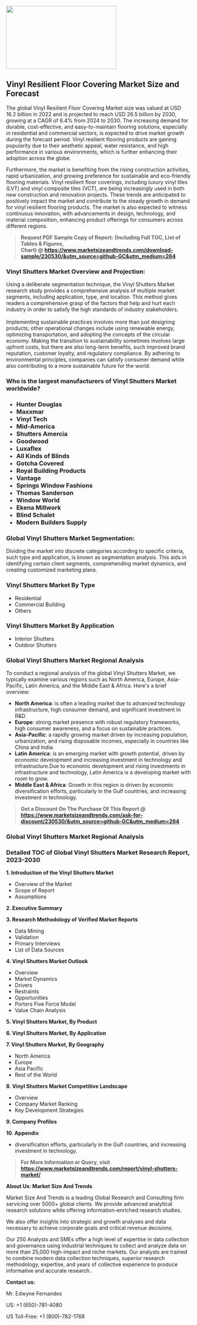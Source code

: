 <p><img class="alignnone size-medium wp-image-20088" src="https://ffe5etoiles.com/wp-content/uploads/2024/12/MST1-300x171.png" alt="" width="300" height="171" /></p><h2>Vinyl Resilient Floor Covering Market Size and Forecast</h2><p>The global Vinyl Resilient Floor Covering Market size was valued at USD 16.2 billion in 2022 and is projected to reach USD 26.5 billion by 2030, growing at a CAGR of 6.4% from 2024 to 2030. The increasing demand for durable, cost-effective, and easy-to-maintain flooring solutions, especially in residential and commercial sectors, is expected to drive market growth during the forecast period. Vinyl resilient flooring products are gaining popularity due to their aesthetic appeal, water resistance, and high performance in various environments, which is further enhancing their adoption across the globe.</p><p>Furthermore, the market is benefiting from the rising construction activities, rapid urbanization, and growing preference for sustainable and eco-friendly flooring materials. Vinyl resilient floor coverings, including luxury vinyl tiles (LVT) and vinyl composite tiles (VCT), are being increasingly used in both new construction and renovation projects. These trends are anticipated to positively impact the market and contribute to the steady growth in demand for vinyl resilient flooring products. The market is also expected to witness continuous innovation, with advancements in design, technology, and material composition, enhancing product offerings for consumers across different regions.</p></p><blockquote id="" class=""><strong>Request PDF Sample Copy of Report: (Including Full TOC, List of Tables &amp; Figures, Chart)&nbsp;@&nbsp;<strong><a href="https://www.marketsizeandtrends.com/download-sample/230530/&utm_source=github-GC&utm_medium=264" target="_blank">https://www.marketsizeandtrends.com/download-sample/230530/&utm_source=github-GC&utm_medium=264</a></strong></strong></blockquote><h3 id="" class="">Vinyl Shutters Market&nbsp;Overview and Projection:</h3><p id="" class="">Using a deliberate segmentation technique, the Vinyl Shutters Market research study provides a comprehensive analysis of multiple market segments, including application, type, and location. This method gives readers a comprehensive grasp of the factors that help and hurt each industry in order to satisfy the high standards of industry stakeholders. <br /> <br />Implementing sustainable practices involves more than just designing products; other operational changes include using renewable energy, optimizing transportation, and adopting the concepts of the circular economy. Making the transition to sustainability sometimes involves large upfront costs, but there are also long-term benefits, such improved brand reputation, customer loyalty, and regulatory compliance. By adhering to environmental principles, companies can satisfy consumer demand while also contributing to a more sustainable future for the world.</p><h3 id="" class="">Who is the largest manufacturers of&nbsp;Vinyl Shutters Market worldwide?</h3><h3 class=""><p><ul><li>Hunter Douglas </li><li> Maxxmar </li><li> Vinyl Tech </li><li> Mid-America </li><li> Shutters Amercia </li><li> Goodwood </li><li> Luxaflex </li><li> All Kinds of Blinds </li><li> Gotcha Covered </li><li> Royal Building Products </li><li> Vantage </li><li> Springs Window Fashions </li><li> Thomas Sanderson </li><li> Window World </li><li> Ekena Millwork </li><li> Blind Schalet </li><li> Modern Builders Supply</li></ul></p></h3><h3 id="" class="">Global&nbsp;Vinyl Shutters Market Segmentation:</h3><p id="" class="">Dividing the market into discrete categories according to specific criteria, such type and application, is known as segmentation analysis. This aids in identifying certain client segments, comprehending market dynamics, and creating customized marketing plans.</p><h3 id="" class="">Vinyl Shutters Market&nbsp;By Type</h3><p><p><ul><li>Residential</li><li> Commercial Building</li><li> Others</p></li></ul></p></p><h3 id="" class="">Vinyl Shutters Market&nbsp;By Application</h3><p class=""><p><ul><li>Interior Shutters</li><li> Outdoor Shutters</li></ul></p></p><h3 id="" class="">Global Vinyl Shutters Market Regional Analysis</h3><p id="" class="">To conduct a regional analysis of the global Vinyl Shutters Market, we typically examine various regions such as North America, Europe, Asia-Pacific, Latin America, and the Middle East &amp; Africa. Here's a brief overview:</p><ul><li><strong>North America</strong>: is often a leading market due to advanced technology infrastructure, high consumer demand, and significant investment in R&amp;D.</li><li><strong>Europe</strong>: strong market presence with robust regulatory frameworks, high consumer awareness, and a focus on sustainable practices.</li><li><strong>Asia-Pacific</strong>: a rapidly growing market driven by increasing population, urbanization, and rising disposable incomes, especially in countries like China and India.</li><li><strong>Latin America</strong>: is an emerging market with growth potential, driven by economic development and increasing investment in technology and infrastructure.Due to economic development and rising investments in infrastructure and technology, Latin America is a developing market with room to grow.</li><li><strong>Middle East &amp; Africa</strong>: Growth in this region is driven by economic diversification efforts, particularly in the Gulf countries, and increasing investment in technology.</li></ul><blockquote id="" class=""><strong>Get a Discount On The Purchase Of This Report @ <strong><a href="https://www.marketsizeandtrends.com/ask-for-discount/230530/&utm_source=github-GC&utm_medium=264" target="_blank">https://www.marketsizeandtrends.com/ask-for-discount/230530/&utm_source=github-GC&utm_medium=264</a></strong></strong></blockquote><h3 id="" class="">Global Vinyl Shutters Market Regional Analysis</h3><h3 id="" class="">Detailed TOC of Global Vinyl Shutters Market Research Report, 2023-2030</h3><p id="" class=""><strong>1. Introduction of the Vinyl Shutters Market</strong></p><ul><li>Overview of the Market</li><li>Scope of Report</li><li>Assumptions</li></ul><p id="" class=""><strong>2. Executive Summary</strong></p><p id="" class=""><strong>3. Research Methodology of Verified Market Reports</strong></p><ul><li>Data Mining</li><li>Validation</li><li>Primary Interviews</li><li>List of Data Sources</li></ul><p id="" class=""><strong>4. Vinyl Shutters Market Outlook</strong></p><ul><li>Overview</li><li>Market Dynamics</li><li>Drivers</li><li>Restraints</li><li>Opportunities</li><li>Porters Five Force Model</li><li>Value Chain Analysis</li></ul><p id="" class=""><strong>5. Vinyl Shutters Market, By Product</strong></p><p id="" class=""><strong>6. Vinyl Shutters Market, By Application</strong></p><p id="" class=""><strong>7. Vinyl Shutters Market, By Geography</strong></p><ul><li>North America</li><li>Europe</li><li>Asia Pacific</li><li>Rest of the World</li></ul><p id="" class=""><strong>8. Vinyl Shutters Market Competitive Landscape</strong></p><ul><li>Overview</li><li>Company Market Ranking</li><li>Key Development Strategies</li></ul><p id="" class=""><strong>9. Company Profiles</strong></p><p id="" class=""><strong>10. Appendix</strong></p><ul><li>diversification efforts, particularly in the Gulf countries, and increasing investment in technology.</li></ul><blockquote id="" class=""><strong>For More Information or Query, visit <strong><strong><a href="https://www.marketsizeandtrends.com/report/vinyl-shutters-market/" target="_blank">https://www.marketsizeandtrends.com/report/vinyl-shutters-market/</a></strong></strong></strong></blockquote><p id="" class=""><strong>About Us: Market Size And Trends</strong></p><p id="" class="">Market Size And Trends is a leading Global Research and Consulting firm servicing over 5000+ global clients. We provide advanced analytical research solutions while offering information-enriched research studies.</p><p id="" class="">We also offer insights into strategic and growth analyses and data necessary to achieve corporate goals and critical revenue decisions.</p><p id="" class="">Our 250 Analysts and SMEs offer a high level of expertise in data collection and governance using industrial techniques to collect and analyze data on more than 25,000 high-impact and niche markets. Our analysts are trained to combine modern data collection techniques, superior research methodology, expertise, and years of collective experience to produce informative and accurate research.</p><p id="" class=""><strong>Contact us:</strong></p><p id="" class="">Mr. Edwyne Fernandes</p><p id="" class="">US: +1 (650)-781-4080</p><p id="" class="">US Toll-Free: +1 (800)-782-1768</p>
